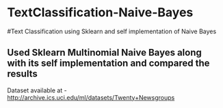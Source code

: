 # TextClassification-Naive-Bayes
#Text Classification using Sklearn and self implementation of Naive Bayes
## Used Sklearn Multinomial Naive Bayes along with its self implementation and compared the results
Dataset available at - http://archive.ics.uci.edu/ml/datasets/Twenty+Newsgroups
